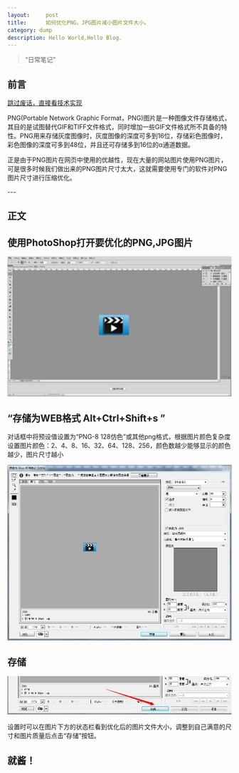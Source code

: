 ```yaml
---
layout:     post
title:      如何优化PNG，JPG图片减小图片文件大小。
category: dump
description: Hello World,Hello Blog.
---
```


> “日常笔记”


## 前言

[跳过废话，直接看技术实现 ](#build) 

PNG(Portable Network Graphic Format，PNG)图片是一种图像文件存储格式，其目的是试图替代GIF和TIFF文件格式，同时增加一些GIF文件格式所不具备的特性。PNG用来存储灰度图像时，灰度图像的深度可多到16位，存储彩色图像时，彩色图像的深度可多到48位，并且还可存储多到16位的α通道数据。

正是由于PNG图片在网页中使用的优越性，现在大量的网站图片使用PNG图片，可是很多时候我们做出来的PNG图片尺寸太大，这就需要使用专门的软件对PNG图片尺寸进行压缩优化。


<p id = "build"></p>
---

## 正文

## 使用PhotoShop打开要优化的PNG,JPG图片



![20160901105447975](../../images/20160901105447975.png)

## “存储为WEB格式 Alt+Ctrl+Shift+s ”

对话框中将预设值设置为“PNG-8 128仿色”或其他png格式，根据图片颜色复杂度设置图片颜色：2、4、8、16、32、64、128、256，颜色数越少能够显示的颜色越少，图片尺寸越小

![20160901105702141](../../images/20160901105702141.png)

## 存储

![20160901105806236](../../images/20160901105806236.png)

设置时可以在图片下方的状态栏看到优化后的图片文件大小，调整到自己满意的尺寸和图片质量后点击“存储”按钮。

## 就酱！

